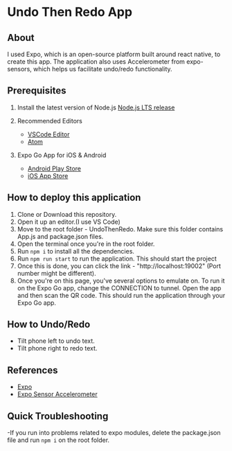 # Undo Then Redo App

## About

I used Expo, which is an open-source platform built around react native, to create this app.
The application also uses Accelerometer from expo-sensors, which helps us facilitate undo/redo functionality.

## Prerequisites

1. Install the latest version of Node.js [Node.js LTS release](https://nodejs.org/en/)

2. Recommended Editors

   - [VSCode Editor](https://code.visualstudio.com/download)
   - [Atom](https://atom.io/)

3. Expo Go App for iOS & Android
   - [Android Play Store](https://play.google.com/store/apps/details?id=host.exp.exponent)
   - [iOS App Store](https://apps.apple.com/app/expo-go/id982107779)

## How to deploy this application

1. Clone or Download this repository.
2. Open it up an editor.(I use VS Code)
3. Move to the root folder - UndoThenRedo. Make sure this folder contains App.js and package.json files.
4. Open the terminal once you're in the root folder.
5. Run `npm i` to install all the dependencies.
6. Run `npm run start` to run the application. This should start the project
7. Once this is done, you can click the link - "http://localhost:19002" (Port number might be different).
8. Once you're on this page, you've several options to emulate on. To run it on the Expo Go app, change the CONNECTION to tunnel. Open the app and then scan the QR code. This should run the application through your Expo Go app.

## How to Undo/Redo

- Tilt phone left to undo text.
- Tilt phone right to redo text.

## References

- [Expo](https://docs.expo.dev/)
- [Expo Sensor Accelerometer](https://docs.expo.dev/versions/v44.0.0/sdk/accelerometer/)

## Quick Troubleshooting

-If you run into problems related to expo modules, delete the package.json file and run `npm i` on the root folder.
